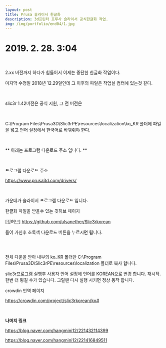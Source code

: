 ```yaml
---
layout: post
title: Prusa 슬라이서 한글화
description: 3d프린터 프루사 슬라이서 공식한글화 작업. 
img: /img/portfolio/end04/1.jpg
---
```



# 2019. 2. 28. 3:04

</br>


2.xx 버전까지 하다가 힘들어서 이제는 중단한 한글화 작업이다. 




마지막 수정일 2018년 12.29일인데 그 이후의 파일은 작업실 컴터에 있는것 같다. 

​

slic3r 1.42버전은 공식 지원, 그 전 버전은 

​

C:\Program Files\Prusa3D\Slic3rPE\resources\localization\ko_KR 폴더에 파일을 넣고 언어 설정에서 한국어로 바꿔줘야 한다. 

<div class="img_row">
	<img class="col two" src="{{ site.baseurl }} /img/portfolio/end04/1.png" alt="" title="example image"/>
</div>


<div class="img_row">
<img class="col one" src="{{ site.baseurl }} /img/portfolio/end04/1.jpg" alt="" title="example image"/>
<img class="col one" src="{{ site.baseurl }} /img/portfolio/end04/2.jpg" alt="" title="example image"/>
<img class="col one" src="{{ site.baseurl }} /img/portfolio/end04/3.jpg" alt="" title="example image"/>
<img class="col one" src="{{ site.baseurl }} /img/portfolio/end04/4.jpg" alt="" title="example image"/>
		
</div>




** 아래는 프로그램 다운로드 주소 입니다. **

​

프로그램 다운로드 주소

https://www.prusa3d.com/drivers/

​

가운데가 슬라이서 프로그램 다운로드 입니다.


한글화 파일을 받을수 있는 깃허브 페이지

[깃허브] https://github.com/ulsanether/Slic3rkorean

​들어 가신후 초록색 다운로드 버튼을 누르시면 됩니다.

​
<div class="img_row">
<img class="col one" src="{{ site.baseurl }} /img/portfolio/end04/5.jpg" alt="" title="example image"/>
</div>

전체 다운을 받아 내부의 ko_KR 폴더만 C:\Program Files\Prusa3D\Slic3rPE\resources\localization 폴더로 복사 합니다.

 slic3r프로그램 실행후 사용자 언어 설정에 언어를 KOREAN으로 변경 합니다. 재시작. 한번 더 튕길 수가 있습니다. 그럴땐 다시 실행 시키면 정상 동작 합니다.




crowdin 번역 페이지

https://crowdin.com/project/slic3rkorean/ko#


<br>

 <strong>나머지 링크 </strong>

​https://blog.naver.com/hangmini12/221432114399

https://blog.naver.com/hangmini12/221416849511